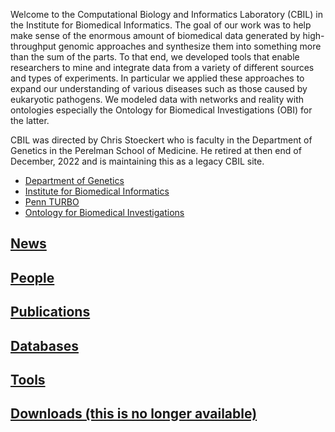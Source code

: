 <p>
  Welcome to the Computational Biology and Informatics Laboratory (CBIL) in the Institute for Biomedical Informatics. The goal of our work was to help make sense of the enormous amount of biomedical data generated by high-throughput genomic approaches and synthesize them into something more than the sum of the parts. To that end, we developed tools that enable researchers to mine and integrate data from a variety of different sources and types of experiments. In particular we applied these approaches to expand our understanding of various diseases such as those caused by eukaryotic pathogens. We modeled data with networks and reality with ontologies especially the Ontology for Biomedical Investigations (OBI) for the latter.  
</p>
<p>
CBIL was directed by Chris Stoeckert who is faculty in the Department of Genetics in the Perelman School of Medicine. He retired at then end of December, 2022 and is maintaining this as a legacy CBIL site. 
</p>
<ul>
<li><a href="http://www.med.upenn.edu/genetics/">Department of Genetics</a></li>
<li><a href="http://ibi.med.upenn.edu/">Institute for Biomedical Informatics</a></li>
<li><a href="https://pennturbo.github.io/Turbo-Documentation/">Penn TURBO</a></li>
<li><a href="http://obi-ontology.org/">Ontology for Biomedical Investigations</a></li>
</ul>

## [News](news.md)
## [People](people.md)
## [Publications](publications.md)
## [Databases](databases.md)
## [Tools](tools.md)
## [Downloads (this is no longer available)](past-projects/ContentNotAvailable.md)
